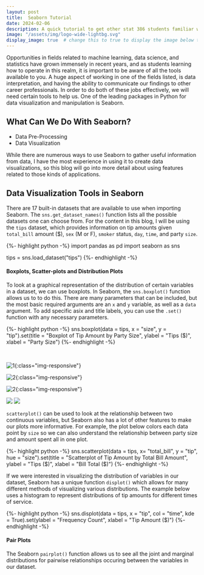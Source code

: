 ```yaml
---
layout: post
title:  Seaborn Tutorial
date: 2024-02-06
description: A quick tutorial to get other stat 386 students familiar with using Seaborn  as a data visualization tool.    
image: "/assets/img/logo-wide-lightbg.svg"
display_image: true  # change this to true to display the image below the banner 
---
```


<p class="intro"><span class="dropcap">O</span>pportunities  in fields related to machine learning, data science, and statistics have grown immensely in recent years, and as students learning how to operate in this realm, it is important to be aware of all the tools available to you. A huge aspect of working in one of the fields listed, is data interpretation, and having the ability to communicate our findings to other career professionals. In order to do both of these jobs effectively, we will need certain tools to help us. One of the leading packages in Python for data visualization and manipulation is Seaborn.</p>


## What Can We Do With Seaborn?

* Data Pre-Processing
* Data Visualization

While there are numerous ways to use Seaborn to gather useful information from data, I have the most experience in using it to create data visualizations, so this blog will go into more detail about using features related to those kinds of applications. 

## Data Visualization Tools in Seaborn

There are 17 built-in datasets that are available to use when importing Seaborn. The `sns.get_dataset_names()` function lists all the possible datasets one can choose from. For the content in this blog, I will be using the `tips` dataset, which provides information on tip amounts given `total_bill` amount ($), `sex` (M or F), `smoker` status, `day`, `time`, and party `size`. 

{%- highlight python -%}
import pandas as pd
import seaborn as sns

tips = sns.load_dataset("tips")
{%- endhighlight -%}

#### Boxplots, Scatter-plots and Distribution Plots

To look at a graphical representation of the distribution of certain variables in a dataset, we can use boxplots. In Seaborn, the `sns.boxplot()` function allows us to to do this. There are many parameters that can be included, but the most basic required arguments are an `x` and `y` variable, as well as a `data` argument. To add specific asix and title labels, you can use the `.set()` function with any necessary parameters. 

{%- highlight python -%}
sns.boxplot(data = tips, 
            x = "size", 
            y = "tip").set(title = "Boxplot of Tip Amount by Party Size", 
                            ylabel = "Tips ($)", 
                            xlabel = "Party Size")
{%- endhighlight -%}



<img src="{{site.url}}{{site.baseurl}}/img/diving-horse.jpg" alt=""> 

<img src="{{site.url}}{{site.baseurl}}/assests/img/diving-horse.jpg" alt=""> 

![1](/assests/img/diving-horse.jpg){:class="img-responsive"}

![2](/Blog/assests/img/diving-horse.jpg){:class="img-responsive"}

![2](~Desktop/stat386/Blog/assests/img/diving-horse.jpg){:class="img-responsive"}

<img src="{{site.baseurl}}/Blog/assets/img/my-image.jpg">

<img src="/assets/img/my-image.jpg">

`scatterplot()` can be used to look at the relationship between two continuous variables, but Seaborn also has a lot of other features to make our plots more informative. For example, the plot below colors each data point by `size` so we can also understand the relationship between party size and amount spent all in one plot. 

{%- highlight python -%}
sns.scatterplot(data = tips, 
                x= "total_bill", 
                y = "tip", 
                hue = "size").set(title = "Scatterplot of Tip Amount by Total Bill Amount", 
                                ylabel = "Tips ($)", 
                                xlabel = "Bill Total ($)")
{%- endhighlight -%}

If we were interested in visualizing the distribution of variables in our dataset, Seaborn has a unique function `displot()` which allows for many different methods of visualizing various distributions. The example below uses a histogram to represent distributions of tip amounts for different times of service. 

{%- highlight python -%}
sns.displot(data = tips, 
            x = "tip", 
            col = "time", 
            kde = True).set(ylabel = "Frequency Count", 
                            xlabel = "Tip Amount ($)")
{%- endhighlight -%}

#### Pair Plots

The Seaborn `pairplot()` function allows us to see all the joint and marginal distributions for pairwise relationships occuring between the variables in our dataset. 